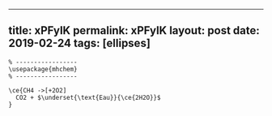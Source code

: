 ---
 title: xPFyIK
 permalink: xPFyIK
 layout: post
 date: 2019-02-24
 tags: [ellipses]
 ---

```latex% Dans le préambule
% -----------------
\usepackage{mhchem}
% -----------------

\ce{CH4 ->[+2O2]
  CO2 + $\underset{\text{Eau}}{\ce{2H2O}}$
}
```